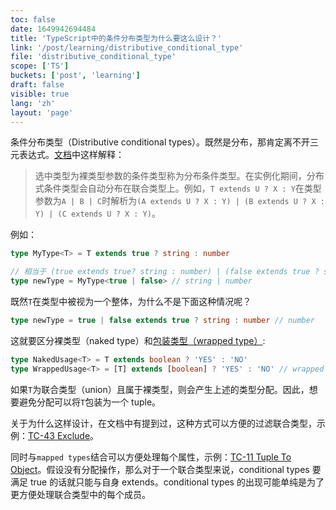 ```yaml
---
toc: false
date: 1649942694484
title: 'TypeScript中的条件分布类型为什么要这么设计？'
link: '/post/learning/distributive_conditional_type'
file: 'distributive_conditional_type'
scope: ['TS']
buckets: ['post', 'learning']
draft: false
visible: true
lang: 'zh'
layout: 'page'
---
```


条件分布类型（Distributive conditional types）。既然是分布，那肯定离不开三元表达式。[文档](https://www.typescriptlang.org/docs/handbook/release-notes/typescript-2-8.html#distributive-conditional-types)中这样解释：

> 选中类型为裸类型参数的条件类型称为分布条件类型。在实例化期间，分布式条件类型会自动分布在联合类型上。例如，`T extends U ? X : Y`在类型参数为`A | B | C`时解析为`(A extends U ? X : Y) | (B extends U ? X : Y) | (C extends U ? X : Y)`。

例如：

```typescript
type MyType<T> = T extends true ? string : number

// 相当于 (true extends true? string : number) | (false extends true ? string : number)
type newType = MyType<true | false> // string | number
```

既然`T`在类型中被视为一个整体，为什么不是下面这种情况呢？

```typescript
type newType = true | false extends true ? string : number // number
```

这就要区分裸类型（naked type）和[包装类型（wrapped type）](https://stackoverflow.com/questions/51651499/typescript-what-is-a-naked-type-parameter):

```typescript
type NakedUsage<T> = T extends boolean ? 'YES' : 'NO'
type WrappedUsage<T> = [T] extends [boolean] ? 'YES' : 'NO' // wrapped in a tuple
```

如果`T`为联合类型（union）且属于裸类型，则会产生上述的类型分配。因此，想要避免分配可以将`T`包装为一个 tuple。

关于为什么这样设计，在文档中有提到过，这种方式可以方便的过滤联合类型，示例：[TC-43 Exclude](/wrap/type_challenge/43_easy_exclude)。

同时与`mapped types`结合可以方便处理每个属性，示例：[TC-11 Tuple To Object](/wrap/type_challenge/11_easy_tuple_to_object)。假设没有分配操作，那么对于一个联合类型来说，conditional types 要满足 true 的话就只能与自身 extends。conditional types 的出现可能单纯是为了更方便处理联合类型中的每个成员。
